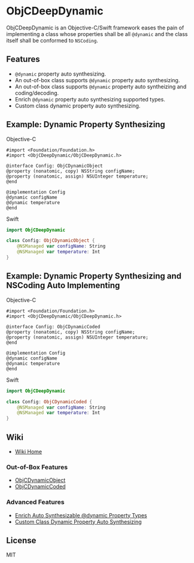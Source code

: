 # ObjCDeepDynamic

ObjCDeepDynamic is an Objective-C/Swift framework eases the pain of
implementing a class whose properties shall be all `@dynamic` and
the class itself shall be conformed to `NSCoding`.

## Features

- `@dynamic` property auto synthesizing.
- An out-of-box class supports `@dynamic` property auto synthesizing.
- An out-of-box class supports `@dynamic` property auto syntheizing and
  coding/decoding.
- Enrich `@dynamic` property auto synthesizing supported types.
- Custom class dynamic property auto synthesizing.

## Example: Dynamic Property Synthesizing

Objective-C

```objc
#import <Foundation/Foundation.h>
#import <ObjCDeepDynamic/ObjCDeepDynamic.h>

@interface Config: ObjCDynamicObject
@property (nonatomic, copy) NSString configName;
@property (nonatomic, assign) NSUInteger temperature;
@end

@implementation Config
@dynamic configName
@dynamic temperature
@end
```

Swift

```swift
import ObjCDeepDynamic

class Config: ObjCDynamicObject {
    @NSManaged var configName: String
    @NSManaged var temperature: Int
}
```

## Example: Dynamic Property Synthesizing and NSCoding Auto Implementing

Objective-C

```objc
#import <Foundation/Foundation.h>
#import <ObjCDeepDynamic/ObjCDeepDynamic.h>

@interface Config: ObjCDynamicCoded
@property (nonatomic, copy) NSString configName;
@property (nonatomic, assign) NSUInteger temperature;
@end

@implementation Config
@dynamic configName
@dynamic temperature
@end
```

Swift

```swift
import ObjCDeepDynamic

class Config: ObjCDynamicCoded {
    @NSManaged var configName: String
    @NSManaged var temperature: Int
}
```

## Wiki

- [Wiki Home](https://github.com/WeZZard/ObjCDeepDynamic/wiki)

### Out-of-Box Features

- [ObjCDynamicObject](https://github.com/WeZZard/ObjCDeepDynamic/wiki/ObjCDynamicObject)
- [ObjCDynamicCoded](https://github.com/WeZZard/ObjCDeepDynamic/wiki/ObjCDynamicCoded)

### Advanced Features

- [Enrich Auto Synthesizable @dynamic Property Types](https://github.com/WeZZard/ObjCDeepDynamic/wiki/Enrich-Auto-Synthesizable-%40dynamic-Property-Types)
- [Custom Class Dynamic Property Auto Synthesizing](https://github.com/WeZZard/ObjCDeepDynamic/wiki/Custom-Class-Dynamic-Property-Auto-Synthesizing)

## License
MIT